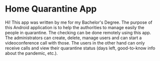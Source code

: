 # Home Quarantine App

Hi! This app was written by me for my Bachelor's Degree. The purpose of this Android application is to help the authorities to manage easily the people in quarantine. The checking can be done remotely using this app. The administrators can create, delete, manage users and can start a videoconference call with those. The users in the other hand can only receive calls and view their quarantine status (days left, good-to-know info about the pandemic, etc.).
